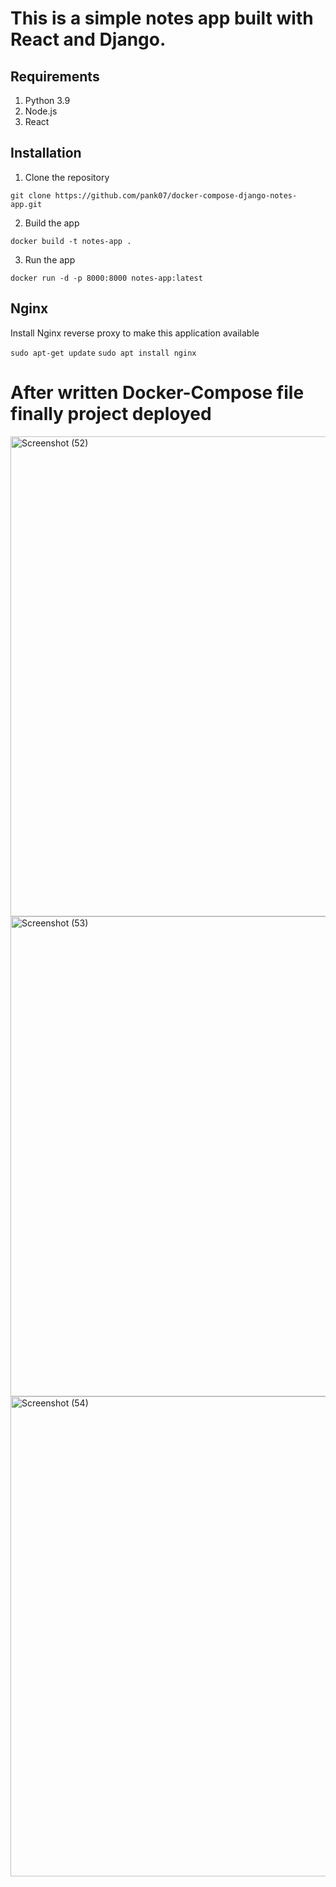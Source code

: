 # This is a simple notes app built with React and Django.

## Requirements
1. Python 3.9
2. Node.js
3. React

## Installation
1. Clone the repository
```
git clone https://github.com/pank07/docker-compose-django-notes-app.git
```

2. Build the app
```
docker build -t notes-app .
```

3. Run the app
```
docker run -d -p 8000:8000 notes-app:latest
```

## Nginx

Install Nginx reverse proxy to make this application available

`sudo apt-get update`
`sudo apt install nginx`

# After written Docker-Compose file finally project deployed
<img width="1366" height="768" alt="Screenshot (52)" src="https://github.com/user-attachments/assets/7fb291c3-8022-483e-bcbd-74f32f950b4b" />
<img width="1366" height="768" alt="Screenshot (53)" src="https://github.com/user-attachments/assets/35528660-e8e1-43fa-9247-1d02a693b628" />
<img width="1366" height="768" alt="Screenshot (54)" src="https://github.com/user-attachments/assets/070e0f6e-9ac2-4c23-a579-06a824900a35" />


